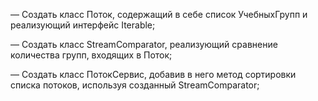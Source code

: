 — Создать класс Поток, содержащий в себе список УчебныхГрупп и 
реализующий интерфейс Iterable;

— Создать класс StreamComparator, реализующий сравнение количества групп, входящих в Поток;

— Создать класс ПотокСервис, добавив в него метод сортировки 
списка потоков, используя созданный StreamComparator;
